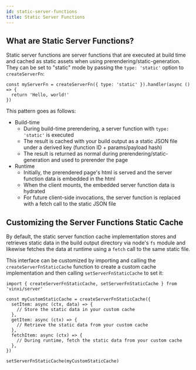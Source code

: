 ```yaml
---
id: static-server-functions
title: Static Server Functions
---
```


## What are Static Server Functions?

Static server functions are server functions that are executed at build time and cached as static assets when using prerendering/static-generation. They can be set to "static" mode by passing the `type: 'static'` option to `createServerFn`:

```tsx
const myServerFn = createServerFn({ type: 'static' }).handler(async () => {
  return 'Hello, world!'
})
```

This pattern goes as follows:

- Build-time
  - During build-time prerendering, a server function with `type: 'static'` is executed
  - The result is cached with your build output as a static JSON file under a derived key (function ID + params/payload hash)
  - The result is returned as normal during prerendering/static-generation and used to prerender the page
- Runtime
  - Initially, the prerendered page's html is served and the server function data is embedded in the html
  - When the client mounts, the embedded server function data is hydrated
  - For future client-side invocations, the server function is replaced with a fetch call to the static JSON file

## Customizing the Server Functions Static Cache

By default, the static server function cache implementation stores and retrieves static data in the build output directory via node's `fs` module and likewise fetches the data at runtime using a `fetch` call to the same static file.

This interface can be customized by importing and calling the `createServerFnStaticCache` function to create a custom cache implementation and then calling `setServerFnStaticCache` to set it:

```tsx
import { createServerFnStaticCache, setServerFnStaticCache } from 'vinxi/server'

const myCustomStaticCache = createServerFnStaticCache({
  setItem: async (ctx, data) => {
    // Store the static data in your custom cache
  },
  getItem: async (ctx) => {
    // Retrieve the static data from your custom cache
  },
  fetchItem: async (ctx) => {
    // During runtime, fetch the static data from your custom cache
  },
})

setServerFnStaticCache(myCustomStaticCache)
```
